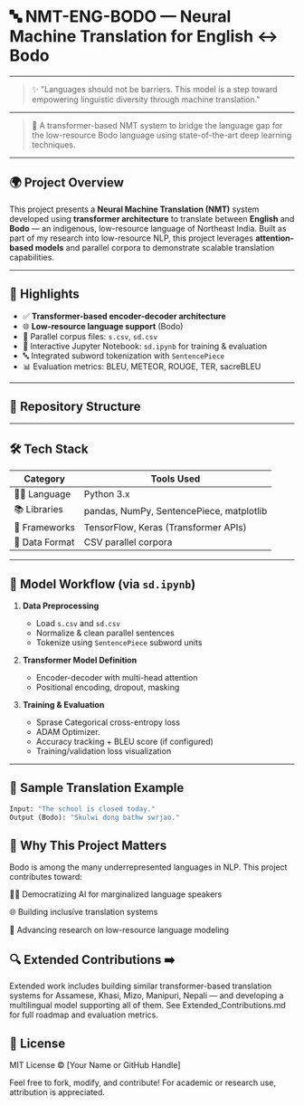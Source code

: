 # 🔤 NMT-ENG-BODO — Neural Machine Translation for English ↔️ Bodo

---

> ✨ "Languages should not be barriers. This model is a step toward empowering linguistic diversity through machine translation."

---


> 🧠 A transformer-based NMT system to bridge the language gap for the low-resource Bodo language using state-of-the-art deep learning techniques.

---

## 🌍 Project Overview

This project presents a **Neural Machine Translation (NMT)** system developed using **transformer architecture** to translate between **English** and **Bodo** — an indigenous, low-resource language of Northeast India. Built as part of my research into low-resource NLP, this project leverages **attention-based models** and parallel corpora to demonstrate scalable translation capabilities.

---

## 🚀 Highlights

- ✅ **Transformer-based encoder-decoder architecture**
- 🌐 **Low-resource language support** (Bodo)
- 📁 Parallel corpus files: `s.csv`, `sd.csv`
- 📓 Interactive Jupyter Notebook: `sd.ipynb` for training & evaluation
- 🔤 Integrated subword tokenization with `SentencePiece`
- 📊 Evaluation metrics: BLEU, METEOR, ROUGE, TER, sacreBLEU

---

## 📁 Repository Structure


---

## 🛠️ Tech Stack

| Category     | Tools Used                          |
|--------------|-------------------------------------|
| 👩‍💻 Language   | Python 3.x                           |
| 📚 Libraries  | pandas, NumPy, SentencePiece, matplotlib |
| 🧠 Frameworks | TensorFlow, Keras (Transformer APIs)  |
| 📄 Data Format | CSV parallel corpora                |

---

## 📓 Model Workflow (via `sd.ipynb`)

1. **Data Preprocessing**  
   - Load `s.csv` and `sd.csv`  
   - Normalize & clean parallel sentences  
   - Tokenize using `SentencePiece` subword units

2. **Transformer Model Definition**  
   - Encoder-decoder with multi-head attention  
   - Positional encoding, dropout, masking

3. **Training & Evaluation**  
   - Sprase Categorical cross-entropy loss
   - ADAM Optimizer.
   - Accuracy tracking + BLEU score (if configured)  
   - Training/validation loss visualization


---

## 🧪 Sample Translation Example

```python
Input: "The school is closed today."
Output (Bodo): "Skulwi dong bathw swrjao."
````

## 🌱 Why This Project Matters
Bodo is among the many underrepresented languages in NLP.
This project contributes toward:

🧑‍🏫 Democratizing AI for marginalized language speakers

🌐 Building inclusive translation systems

🔬 Advancing research on low-resource language modeling

## 🔍 Extended Contributions ➡️
Extended work includes building similar transformer-based translation systems for Assamese, Khasi, Mizo, Manipuri, Nepali — and developing a multilingual model supporting all of them. See Extended_Contributions.md for full roadmap and evaluation metrics.

## 📜 License
MIT License © [Your Name or GitHub Handle]

Feel free to fork, modify, and contribute!
For academic or research use, attribution is appreciated.


